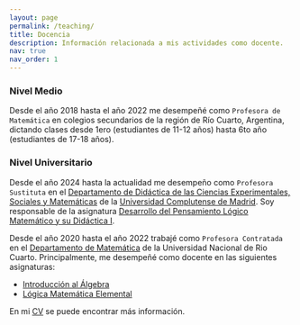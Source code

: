 ```yaml
---
layout: page
permalink: /teaching/
title: Docencia
description: Información relacionada a mis actividades como docente.
nav: true
nav_order: 1
---
```


### Nivel Medio

Desde el año 2018 hasta el año 2022 me desempeñé como `Profesora de Matemática` en colegios secundarios de la región de Río Cuarto, Argentina, dictando clases desde 1ero (estudiantes de 11-12 años) hasta 6to año (estudiantes de 17-18 años).

### Nivel Universitario

Desde el año 2024 hasta la actualidad me desempeño como `Profesora Sustituta` en el [Departamento de Didáctica de las Ciencias Experimentales, Sociales y Matemáticas](https://www.ucm.es/departamento-de-didactica-de-las-ciencias-experimentales,-ciencias-sociales-y-matematicas) de la [Universidad Complutense de Madrid](https://www.ucm.es/). Soy responsable de la asignatura [Desarrollo del Pensamiento Lógico Matemático y su Didáctica I](https://www.ucm.es/estudios/grado-educacioninfantil-plan-800295).

Desde el año 2020 hasta el año 2022 trabajé como `Profesora Contratada` en el [Departamento de Matemática](http://mat.exa.unrc.edu.ar/) de la Universidad Nacional de Rio Cuarto. Principalmente, me desempeñé como docente en las siguientes asignaturas:
  - [Introducción al Álgebra](https://sisinfo.unrc.edu.ar/repositorio/sial/programas/facu2/2_2021_1946_2115710.pdf)
  - [Lógica Matemática Elemental](https://sisinfo.unrc.edu.ar/repositorio/sial/programas/facu2/2_2018_1934_1115710.pdf)

 En mi [CV](/assets/pdf/bmilanesio-cv-es.pdf) se puede encontrar más información.
